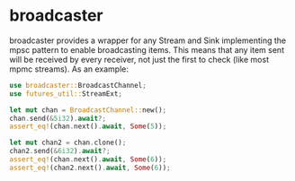 # broadcaster

<!-- cargo-sync-readme start -->

broadcaster provides a wrapper for any Stream and Sink implementing the mpsc pattern to enable
broadcasting items. This means that any item sent will be received by every receiver, not just
the first to check (like most mpmc streams). As an example:
```rust
use broadcaster::BroadcastChannel;
use futures_util::StreamExt;

let mut chan = BroadcastChannel::new();
chan.send(&5i32).await?;
assert_eq!(chan.next().await, Some(5));

let mut chan2 = chan.clone();
chan2.send(&6i32).await?;
assert_eq!(chan.next().await, Some(6));
assert_eq!(chan2.next().await, Some(6));
```

<!-- cargo-sync-readme end -->
